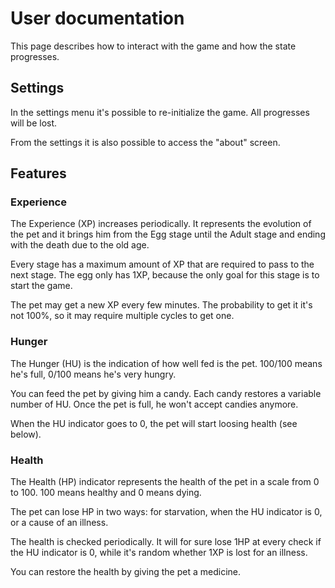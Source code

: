 # User documentation
This page describes how to interact with the game
and how the state progresses.

## Settings
In the settings menu it's possible to re-initialize
the game. All progresses will be lost.

From the settings it is also possible to access the
"about" screen.

## Features
### Experience
The Experience (XP) increases periodically. It
represents the evolution of the pet and it brings
him from the Egg stage until the Adult stage and
ending with the death due to the old age.

Every stage has a maximum amount of XP that are
required to pass to the next stage. The egg only
has 1XP, because the only goal for this stage
is to start the game.

The pet may get a new XP every few minutes.
The probability to get it it's not 100%, so
it may require multiple cycles to get one.

### Hunger
The Hunger (HU) is the indication of how
well fed is the pet. 100/100 means he's full, 0/100
means he's very hungry.

You can feed the pet by giving him a candy. Each
candy restores a variable number of HU. Once the
pet is full, he won't accept candies anymore.

When the HU indicator goes to 0, the pet will start
loosing health (see below).

### Health
The Health (HP) indicator represents the health of the
pet in a scale from 0 to 100. 100 means healthy and 0
means dying.

The pet can lose HP in two ways: for starvation, when the
HU indicator is 0, or a cause of an illness.

The health is checked periodically. It will for sure lose
1HP at every check if the HU indicator is 0, while it's
random whether 1XP is lost for an illness.

You can restore the health by giving the pet a medicine.
